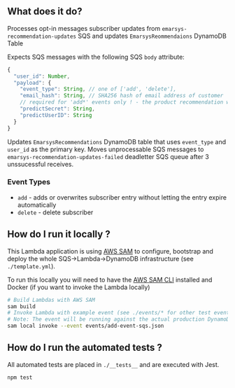 <!-- # opt-in-subscriber-updates-processor

[![opt-in-subscriber-updates-processor Pipeline Status](https://badge.parcellab.com/pipeline/opt-in-subscriber-updates-processor-pipeline/status?label=📃%20opt-in-subscriber-updates-processor)](https://eu-central-1.console.aws.amazon.com/codesuite/codepipeline/pipelines/opt-in-subscriber-updates-processor-pipeline/view?region=eu-central-1)
[![Deployed opt-in-subscriber-updates-processor Commit](https://badge.parcellab.com/pipeline/opt-in-subscriber-updates-processor-pipeline/commit/id?label=📃%20opt-in-subscriber-updates-processor)](https://badge.parcellab.com/pipeline/opt-in-subscriber-updates-processor-pipeline/commit/url) -->

## What does it do?

Processes opt-in messages subscriber updates from `emarsys-recommendation-updates` SQS and updates `EmarsysReommendaions` DynamoDB Table

Expects SQS messages with the following SQS `body` attribute:

```javascript
{
  "user_id": Number,
  "payload": {
    "event_type": String, // one of ['add', 'delete'],
    "email_hash": String, // SHA256 hash of email address of customer
    // required for 'add*' events only ! - the product recommendation will be presented to the customers in our communication
    "predictSecret": String, 
    "predictUserID": String
  }
}
```

Updates `EmarsysRecommendations` DynamoDB table that uses `event_type` and `user_id` as the primary key.
Moves unprocessable SQS messages to `emarsys-recommendation-updates-failed` deadletter SQS queue after 3 unssucessful receives.

### Event Types

* `add` - adds or overwrites subscriber entry without letting the entry expire automatically
* `delete` - delete subscriber

## How do I run it locally ?

This Lambda application is using [AWS SAM](https://aws.amazon.com/serverless/sam/) to configure, bootstrap and deploy the whole SQS->Lambda->DynamoDB infrastructure (see `./template.yml`).

To run this locally you will need to have the [AWS SAM CLI](https://docs.aws.amazon.com/serverless-application-model/latest/developerguide/serverless-sam-cli-install.html) installed and Docker (if you want to invoke the Lambda locally)

```bash
# Build Lambdas with AWS SAM
sam build
# Invoke Lambda with example event (see ./events/* for other test events)
# Note: The event will be running against the actual production DynamoDB
sam local invoke --event events/add-event-sqs.json
```

## How do I run the automated tests ?

All automated tests are placed in `./__tests__` and are executed with Jest.

```bash
npm test
```

<!-- ## How do I deploy it?

Push your changes to `master` and they will be automatically deployed 
via the [opt-in-subscriber-updates-processor-pipeline](https://eu-central-1.console.aws.amazon.com/codesuite/codepipeline/pipelines/opt-in-subscriber-updates-processor-pipeline/view?region=eu-central-1) -->
